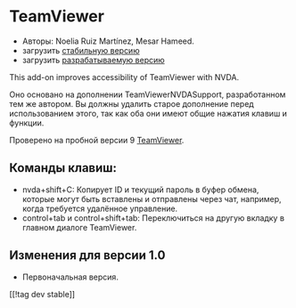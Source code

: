 # TeamViewer #

*	Авторы: Noelia Ruiz Martínez, Mesar Hameed.
*	загрузить [стабильную версию][1]
*	загрузить [разрабатываемую версию][2]

This add-on improves accessibility of TeamViewer with NVDA.

Оно основано на дополнении TeamViewerNVDASupport, разработанном тем же
автором. Вы должны удалить старое дополнение перед использованием этого, так
как оба они имеют общие нажатия клавиш и функции.

Проверено на пробной версии 9 [TeamViewer][3].

## Команды клавиш: ##

*	nvda+shift+C: Копирует ID и текущий пароль в буфер обмена, которые могут
  быть вставлены и отправлены через чат, например, когда требуется удалённое
  управление.
*	control+tab и control+shift+tab: Переключиться на другую вкладку в главном
  диалоге TeamViewer.

## Изменения для версии 1.0 ##
*	 Первоначальная версия.

[[!tag dev stable]]

[1]: http://addons.nvda-project.org/files/get.php?file=tv

[2]: http://addons.nvda-project.org/files/get.php?file=tv-dev

[3]: http://www.teamviewer.com
